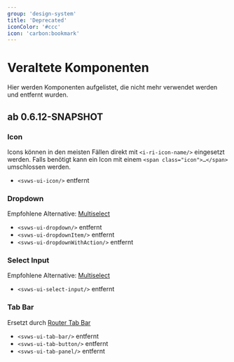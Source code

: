 ```yaml
---
group: 'design-system'
title: 'Deprecated'
iconColor: '#ccc'
icon: 'carbon:bookmark'
---
```


# Veraltete Komponenten

Hier werden Komponenten aufgelistet, die nicht mehr verwendet werden und entfernt wurden.

## ab 0.6.12-SNAPSHOT

### **Icon**

Icons können in den meisten Fällen direkt mit `<i-ri-icon-name/>` eingesetzt werden. Falls benötigt kann ein Icon mit einem `<span class="icon">…</span>` umschlossen werden.

  * `<svws-ui-icon/>` entfernt

### **Dropdown**

Empfohlene Alternative: [Multiselect](/story/src-components-svwsuimultiselect-story-vue)

  * `<svws-ui-dropdown/>` entfernt
  * `<svws-ui-dropdownItem/>` entfernt
  * `<svws-ui-dropdownWithAction/>` entfernt


### **Select Input**

Empfohlene Alternative: [Multiselect](/story/src-components-svwsuimultiselect-story-vue)

  * `<svws-ui-select-input/>` entfernt


### **Tab Bar**

Ersetzt durch [Router Tab Bar](/story/src-components-app-svwsuiroutertabbar-story-vue)

  * `<svws-ui-tab-bar/>` entfernt
  * `<svws-ui-tab-button/>` entfernt
  * `<svws-ui-tab-panel/>` entfernt

